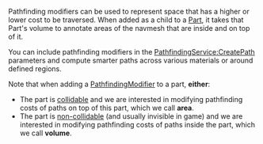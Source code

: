 Pathfinding modifiers can be used to represent space that has a higher or
lower cost to be traversed. When added as a child to a [Part](https://create.roblox.com/docs/reference/engine/classes/Part), it takes that
Part's volume to annotate areas of the navmesh that are inside and on top of
it.

You can include pathfinding modifiers in the [PathfindingService:CreatePath](https://create.roblox.com/docs/reference/engine/classes/PathfindingService#CreatePath)
parameters and compute smarter paths across various materials or around
defined regions.

Note that when adding a [PathfindingModifier](https://create.roblox.com/docs/reference/engine/classes/PathfindingModifier) to a part, **either**:

- The part is [collidable](https://create.roblox.com/docs/reference/engine/classes/BasePart#CanCollide) and we are interested in
  modifying pathfinding costs of paths on top of this part, which we call
  **area**.
- The part is [non-collidable](https://create.roblox.com/docs/reference/engine/classes/BasePart#CanCollide) (and usually invisible in
  game) and we are interested in modifying pathfinding costs of paths inside
  the part, which we call **volume**.
